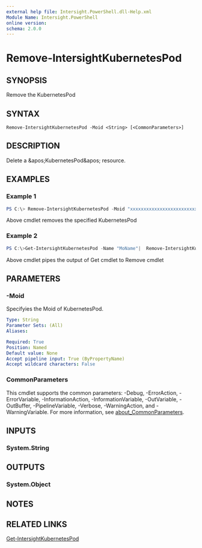 ```yaml
---
external help file: Intersight.PowerShell.dll-Help.xml
Module Name: Intersight.PowerShell
online version:
schema: 2.0.0
---
```


# Remove-IntersightKubernetesPod

## SYNOPSIS
Remove the KubernetesPod

## SYNTAX

```
Remove-IntersightKubernetesPod -Moid <String> [<CommonParameters>]
```

## DESCRIPTION
Delete a &amp;apos;KubernetesPod&amp;apos; resource.

## EXAMPLES

### Example 1
```powershell
PS C:\> Remove-IntersightKubernetesPod -Moid "xxxxxxxxxxxxxxxxxxxxxxxxxxx"
```
Above cmdlet removes the specified KubernetesPod 

### Example 2
```powershell
PS C:\>Get-IntersightKubernetesPod -Name "MoName"|  Remove-IntersightKubernetesPod
```
Above cmdlet pipes the output of Get cmdlet to Remove cmdlet

## PARAMETERS

### -Moid
Specifyies the Moid of KubernetesPod.

```yaml
Type: String
Parameter Sets: (All)
Aliases:

Required: True
Position: Named
Default value: None
Accept pipeline input: True (ByPropertyName)
Accept wildcard characters: False
```

### CommonParameters
This cmdlet supports the common parameters: -Debug, -ErrorAction, -ErrorVariable, -InformationAction, -InformationVariable, -OutVariable, -OutBuffer, -PipelineVariable, -Verbose, -WarningAction, and -WarningVariable. For more information, see [about_CommonParameters](http://go.microsoft.com/fwlink/?LinkID=113216).

## INPUTS

### System.String

## OUTPUTS

### System.Object
## NOTES

## RELATED LINKS

[Get-IntersightKubernetesPod](./Get-IntersightKubernetesPod.md)

